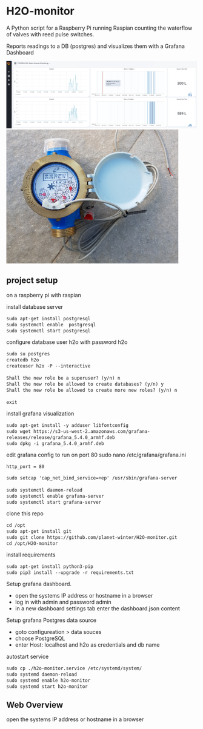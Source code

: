 # H2O-monitor

A Python script for a Raspberry Pi running Raspian counting the waterflow 
of valves with reed pulse switches.

Reports readings to a DB (postgres) and visualizes them with a Grafana Dashboard



![alt text](https://github.com/planet-winter/H2O-monitor/raw/master/grafana.png "Grafan Sources monitor")
![alt text](https://github.com/planet-winter/H2O-monitor/raw/master/reed_valve.jpg "valve with reed contact")


## project setup

on a raspberry pi with raspian


install database server
```
sudo apt-get install postgresql
sudo systemctl enable  postgresql
sudo systemctl start postgresql
```

configure database user h2o with password h2o
```
sudo su postgres
createdb h2o
createuser h2o -P --interactive

Shall the new role be a superuser? (y/n) n
Shall the new role be allowed to create databases? (y/n) y
Shall the new role be allowed to create more new roles? (y/n) n

exit
```

install grafana visualization
```
sudo apt-get install -y adduser libfontconfig
sudo wget https://s3-us-west-2.amazonaws.com/grafana-releases/release/grafana_5.4.0_armhf.deb
sudo dpkg -i grafana_5.4.0_armhf.deb
```

edit grafana config to run on port 80
sudo nano /etc/grafana/grafana.ini
```
http_port = 80
```

```
sudo setcap 'cap_net_bind_service=+ep' /usr/sbin/grafana-server

sudo systemctl daemon-reload
sudo systemctl enable grafana-server
sudo systemctl start grafana-server
```

clone this repo 
```
cd /opt
sudo apt-get install git
sudo git clone https://github.com/planet-winter/H2O-monitor.git
cd /opt/H2O-monitor
```

install requirements
```
sudo apt-get install python3-pip
sudo pip3 install --upgrade -r requirements.txt
```

Setup grafana dashboard.
* open the systems IP address or hostname in a browser
* log in with admin and password admin
* in a new dashboard settings tab enter the dashboard.json content

Setup grafana Postgres data source
* goto configureation > data souces
* choose PostgreSQL
* enter Host: localhost and h2o as credentials and db name


autostart service 
```
sudo cp ./h2o-monitor.service /etc/systemd/system/
sudo systemd daemon-reload
sudo systemd enable h2o-monitor
sudo systemd start h2o-monitor
```



## Web Overview

open the systems IP address or hostname in a browser
